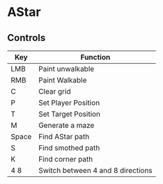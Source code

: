 # AStar

## Controls

| Key   | Function                          |
| ----- | --------------------------------- |
| LMB   | Paint unwalkable                  |
| RMB   | Paint Walkable                    |
| C     | Clear grid                        |
| P     | Set Player Position               |
| T     | Set Target Position               |
| M     | Generate a maze                   |
| Space | Find AStar path                   |
| S     | Find smothed path                 |
| K     | Find corner path                  |
| 4 8   | Switch between 4 and 8 directions |
